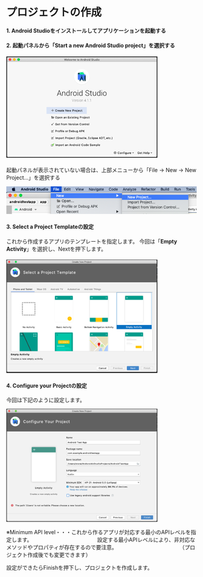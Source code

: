 # プロジェクトの作成

#### 1. Android Studioをインストールしてアプリケーションを起動する  



#### 2. 起動パネルから「**Start a new Android Studio project**」を選択する

#### <img src="images/02/01.png" width="400">

起動パネルが表示されていない場合は、上部メニューから「File → New → New Project...」を選択する

![](images/02/02.png)  



#### 3. Select a Project Templateの設定  

これから作成するアプリのテンプレートを指定します。
今回は「**Empty Activity**」を選択し、Nextを押下します。

#### <img src="images/02/03.png" width="400">



#### 4. Configure your Projectの設定

今回は下記のように設定します。  

<img src="images/02/04.png" width="400">  

※Minimum API level・・・これから作るアプリが対応する最小のAPIレベルを指定します。
　　　　　　　　　　　　設定する最小APIレベルにより、非対応なメソッドやプロパティが存在するので要注意。
　　　　　　　　　　　　（プロジェクト作成後でも変更できます）

設定ができたらFinishを押下し、プロジェクトを作成します。
